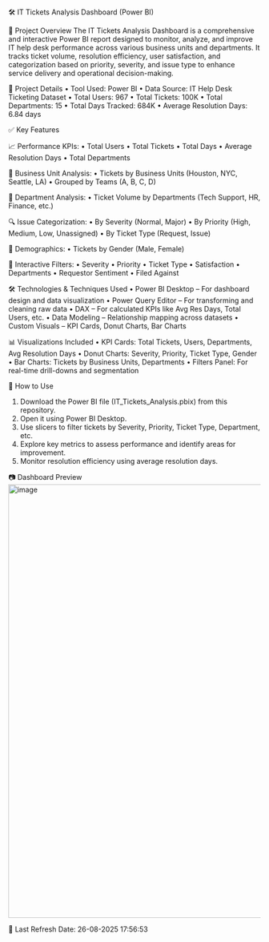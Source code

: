 🛠 IT Tickets Analysis Dashboard (Power BI)

📌 Project Overview
The IT Tickets Analysis Dashboard is a comprehensive and interactive Power BI report designed to monitor, analyze, and improve IT help desk performance across various business units and departments. It tracks ticket volume, resolution efficiency, user satisfaction, and categorization based on priority, severity, and issue type to enhance service delivery and operational decision-making.

📂 Project Details
•	Tool Used: Power BI
•	Data Source: IT Help Desk Ticketing Dataset
•	Total Users: 967
•	Total Tickets: 100K
•	Total Departments: 15
•	Total Days Tracked: 684K
•	Average Resolution Days: 6.84 days

✅ Key Features

📈 Performance KPIs:
•	Total Users
•	Total Tickets
•	Total Days
•	Average Resolution Days
•	Total Departments

🏢 Business Unit Analysis:
•	Tickets by Business Units (Houston, NYC, Seattle, LA)
•	Grouped by Teams (A, B, C, D)

🏬 Department Analysis:
•	Ticket Volume by Departments (Tech Support, HR, Finance, etc.)

🔍 Issue Categorization:
•	By Severity (Normal, Major)
•	By Priority (High, Medium, Low, Unassigned)
•	By Ticket Type (Request, Issue)

👥 Demographics:
•	Tickets by Gender (Male, Female)

🎯 Interactive Filters:
•	Severity
•	Priority
•	Ticket Type
•	Satisfaction
•	Departments
•	Requestor Sentiment
•	Filed Against

🛠 Technologies & Techniques Used
•	Power BI Desktop – For dashboard design and data visualization
•	Power Query Editor – For transforming and cleaning raw data
•	DAX – For calculated KPIs like Avg Res Days, Total Users, etc.
•	Data Modeling – Relationship mapping across datasets
•	Custom Visuals – KPI Cards, Donut Charts, Bar Charts

📊 Visualizations Included
•	KPI Cards: Total Tickets, Users, Departments, Avg Resolution Days
•	Donut Charts: Severity, Priority, Ticket Type, Gender
•	Bar Charts: Tickets by Business Units, Departments
•	Filters Panel: For real-time drill-downs and segmentation

🚀 How to Use
1.	Download the Power BI file (IT_Tickets_Analysis.pbix) from this repository.
2.	Open it using Power BI Desktop.
3.	Use slicers to filter tickets by Severity, Priority, Ticket Type, Department, etc.
4.	Explore key metrics to assess performance and identify areas for improvement.
5.	Monitor resolution efficiency using average resolution days.

📷 Dashboard Preview
<img width="1537" height="866" alt="image" src="https://github.com/user-attachments/assets/208287a2-79a9-4632-975a-48776c82e5ad" />



📅 Last Refresh Date:
26-08-2025 17:56:53
